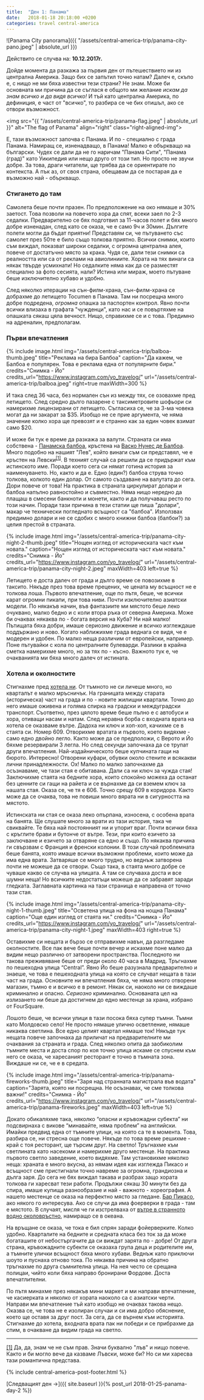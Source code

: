 ```yaml
---
title:  "Ден 1: Панама"
date:   2018-01-18 20:18:00 +0200
categories: travel central-america
---
```


![Panama City panorama]({{ "/assets/central-america-trip/panama-city-pano.jpeg" | absolute_url }})

Действито се случва на: **10.12.2017г.**

Дойде момента да разкажа за първия ден от пътешествието ни из централна Америка. Защо бих се запътил точно натам? Далеч е, скъпо е, с нищо не ми бяха известни тези страни? Не знам. Може би основната ми причина да се съглася е общото ми желание _искам да знам всичко и да видя всичко!_ И тъй като централна Америка, по дефиниция, е част от "всичко", то разбира се че бих отишъл, ако се отвори възможност.

<!--more-->

<img src="{{ "/assets/central-america-trip/panama-flag.jpeg" | absolute_url }}" alt="The flag of Panama" align="right" class="right-aligned-img">

Е, тази възможност започва с Панама. И по - специално с града Панама. Намиращ се, изненадващо, в Панама! Малко е объркващо на български. Чудех се дали да не го наричам "Панама Сити", "Панама (град)" като Уикипедия или нещо друго от този тип. Но просто не звучи добре. За това, драги читатели, ще трябва да се ориентирате по контекста. А пък аз, от своя страна, обещавам да се постарая да е възможно най - объркващо.

### Стигането до там

Самолета беше почти празен. По предположение на око нямаше и 30% заетост. Това позволи на повечето хора да спят, всеки заел по 2-3 седалки. Предварително се бях подготвил за 11-часов полет и бях много добре изненадан, след като се оказа, че е само 9ч и 30мин. Дългите полети могли да бъдат приятни! Представям си, че пътуването със самолет през 50те е било също толкова приятно. Всички снимки, които съм виждал, показват широки седалки, с огромна централна алея, повече от достатъчно място за крака. Чудя се, дали тези снимки са реалността или са от реклами на авиолиниите. Хората на тях винаги са някак твърде усмихнати! Но седалките няма как да се разместят специално за фото сесията, нали? Истина или мираж, моето пътуване беше изключително хубаво и удобно.

След няколко итерации на сън-филм-храна, сън-филм-храна се добрахме до летището Tocumen в Панама. Там ни посрещна много добре подредена, _огромна_ опашка за паспортен контрол. Явно почти всички влизаха в графата "чужденци", като нас и се повъртяхме на опашката сякаш цяла вечност. Нищо, справихме се и с това. Предимно на адреналин, предполагам.

### Първи впечатления

{% include image.html
            img="/assets/central-america-trip/balboa-thumb.jpeg"
            title="Реклама на бира Балбоа"
            caption="Да кажем, че Балбоа е популярен. Това е реклама една от популярните бири."
            credits="Снимка - Йо"
            credits_url="https://www.instagram.com/yo_travelog/"
            url="/assets/central-america-trip/balboa.jpeg"
            right=true
            maxWidth=300 %}

И така след 36 часа, без нормален сън из между тях, се озовахме пред летището. След средно дълго пазарене с таксиметровите шофьори си намерихме лицензирани от летището. Съгласиха се, че за 3-ма човека могат да ни закарат за $35. Изобщо не се прие аргумента, че няма значение колко хора ще превозят и е странно как за един човек взимат само $20.

И може би тук е време да разкажа за валути. Страната си има собствена - [Панамска балбоа](https://en.wikipedia.org/wiki/Panamanian_balboa), кръстена на [Васко Нунес де Балбоа](https://bg.wikipedia.org/wiki/%D0%92%D0%B0%D1%81%D0%BA%D0%BE_%D0%9D%D1%83%D0%BD%D0%B5%D1%81_%D0%B4%D0%B5_%D0%91%D0%B0%D0%BB%D0%B1%D0%BE%D0%B0). Много подобно на нашият "Лев", който винаги съм си представял, че е кръстен на Левски<sup id="ref_1_back">[[1]](#ref_1)</sup>. В техният случай са решили да се придържат към истинското име. Поради което сега си нямат готина история за наименуването. Но, както и да е. Едно (един?) балбоа струва точно толкова, колкото един долар. От самото създаване на валутата до сега. Дори повече от това! На практика в страната циркулират долари и балбоа напълно равностойно и съвместно. Няма нищо нередно да плащаш в смесени банкноти и монети, както и да получаваш ресто по този начин. Поради тази причина в тези статии ще пиша "долари", макар че технически погледнато всъщност са "балбоа". Използвах предимно долари и не се сдобих с много книжни балбоа (балбои?) за целия престой в страната.

{% include image.html
            img="/assets/central-america-trip/panama-city-night-2-thumb.jpeg"
            title="Нощен изглед от историческата част към новата."
            caption="Нощен изглед от историческата част към новата."
            credits="Снимка - Йо"
            credits_url="https://www.instagram.com/yo_travelog/"
            url="/assets/central-america-trip/panama-city-night-2.jpeg"
            maxWidth=403
            left=true %}

Летището е доста далеч от града и дълго време се повозихме в таксито. Някъде през това време прецених, че цената му всъщност не е толкова лоша. Първото впечатление, още по пътя, беше, че всички карат огромни пикапи, при това ниви. Почти изключително азиатски модели. По някакъв начин, във фантазиите ми мястото беше леко очуквано, малко бедно и с коли втора ръка от северна Америка. Може би очаквах някаква по - богата версия на Куба? Ни най малко! Пътищата бяха добри, имаше сериозно движение и всичко изглеждаше поддържано и ново. Когато наближихме града веднага се видя, че е модерен и удобен. По малко неща различим от европейски, например. Поне пътувайки с кола по централните булеварди. Разлики в крайна сметка намерихме много, но за тях по - късно. Важното тук е, че очакванията ми бяха много далеч от истината.

### Хотела и околностите

Стигнахме пред [хотела ни](https://www.google.bg/maps/place/Hotel+Republica/@8.9602822,-79.5415476,18z/data=!4m5!3m4!1s0x8faca8b6fe650477:0xe7f778c719069500!8m2!3d8.9602822!4d-79.5407159?hl=en). От тъмното не си личеше много, но кварталът е малко мръсничък. На границата между старата (историческа) част на града и по - новите жилищни квартали. Точно до него имаше оживена и голяма спирка на градски и междуградски транспорт. Съответно, през цялото време беше пълно е с автобуси и хора, отиващи насам и натам. След неравна борба с входната врата на хотела се оказваме вътре. Дадоха ни ключ и хоп-хоп, качихме се в стаята си. Номер 609. Отворихме вратата и първото, което видяхме - само едно двойно легло. Както може да се предположи, с Верото и Йо бяхме резервирали 3 легла. Но след секунди започнаха да се трупат други впечатления. Най-издайническото беше купчината гащи на бюрото. Интересно! Отворени куфари, обувки около стените и всякакви лични принадлежности. Ох! Малко по малко започнахме да осъзнаваме, че тази стая е обитавана. Дали са ни ключ за чужда стая! Заключихме стаята на бедните хора, които спокойно можеха да останат без ценните си гащи на райета и се върнахме да си вземем ключ за нашата стая. Оказа се, че тя е 606. Точно срещу 609 в коридора. Както може да се очаква, това не повиши много вярата ни в сигурността на мястото.

Истинската ни стая се оказа леко опърпана, износена, с особена врата на банята. Ще слушате много за врати из тази история, така че свиквайте. Те бяха най постоянният ни и упорит враг. Почти всички бяха с кръглите брави и бутонче от вътре. Тези, при които езичето за заключване и езичето за отваряне са едно и също. По някаква причина ги свързвам с Франция и френски колонии. В този случай проблемната беше банята, която имаше всички възможни проблеми, които може да има една врата. Затваряше се много трудно, но веднъж затворена почти не можеше да се отвори. Също така, в стаята много добре се чуваше какво се случва на улицата. А там се случваха доста и все шумни неща! Но всичките недостатъци можеше да се забравят заради гледката. Заглавната картинка на тази страница е направена от точно тази стая.

{% include image.html
            img="/assets/central-america-trip/panama-city-night-1-thumb.jpeg"
            title="Осветена улица на фона на нощна Панама"
            caption="Още един изглед от стаята ни."
            credits="Снимка - Йо"
            credits_url="https://www.instagram.com/yo_travelog/"
            url="/assets/central-america-trip/panama-city-night-1.jpeg"
            maxWidth=403
            right=true %}

Оставихме си нещата и бързо се отправихме навън, да разгледаме околностите. Все пак вече беше почти вечер и искахме поне малко да видим нещо различно от затворени пространства. Последното ни такова преживяване беше от преди около 40 часа в Мадрид. Тръгнахме по пешеходна улица “Central”. Явно Йо беше разузнала предварително и знаеше, че това е пешеходната улица на която се случват нещата в тази част на града. Основните ни впечатления бяха, че няма много отворени магазин, тъмно е и всичко е в ремонт. Някак си, наоколо ни се виждаше криминално и опасно. _Сериозно_ криминално. Основаната цел на излизането ни беше да достигнем до едно местенце за храна, избрано от FourSquare.

Лошото беше, че всички улици в тази посока бяха супер тъмни. Тъмни като Молдовско село! Не просто нямаше улично осветление, нямаше никаква светлина. Все едно целият квартал нямаше ток! Някъде тук нещата повече започнаха да приличат на предварителните ми очаквания за страната и града. След няколко опита да заобиколим тъмните места и доста спор по коя точно улица искаме се спуснем към него се оказа, че харесаният ресторант е точно в тъмната зона. Виждаше ни се, че е в средата.

{% include image.html
            img="/assets/central-america-trip/panama-fireworks-thumb.jpeg"
            title="Заря над странната магистрала във водата"
            caption="Зарята, която ни посрещна. Не осъзнавах, че сме толкова важни!"
            credits="Снимка - Йо"
            credits_url="https://www.instagram.com/yo_travelog/"
            url="/assets/central-america-trip/panama-fireworks.jpeg"
            maxWidth=403
            left=true %}

Докато обикаляхме така, няколко “опасни и кръвожадни субекта” ни подсвирнаха с викове “минавайте, няма проблем” на английски. Имайки предвид една от тъмните улици, на която са те в момента. Това, разбира се, ни стресна още повече. Някъде по това време решихме - край с тоя ресторант, ще търсим друг. На светло! Тръгнахме към светлината като насекоми и намерихме друго местенце. На практика първото светло заведение, което видяхме. Там установихме няколко неща: храната е много вкусна, аз нямам идея как изглежда Пикасо и всъщност сме пристигнали точно навреме за огромна, грандиозна и дълга заря. До сега не бях виждал такава и разбрах защо хората толкова ги харесват тези работи. Продължи сякаш 30 минути без да спира, имаше купища разнообразие и най - важното - хореография. А нашето местенце се оказа на перфектно място за гледане. [Бар Пикасо](https://www.openstreetmap.org/?mlat=8.95387&mlon=-79.53554#map=19/8.95387/-79.53554), ако някого го интересува. Ако се случи да има фоерверки в града - там е мястото. В случаят, мисля че ги изстрелваха от [вътре в странното водно околовръстно](https://www.openstreetmap.org/?mlat=8.9551&mlon=-79.5344#map=16/8.9551/-79.5344), намиращо се в океана.

На връщане се оказа, че тока е бил спрян заради фойерверките. Колко удобно. Кварталите на бедните и средната класа без ток за да може богаташите от небостъргачите да си виждат зарята по - добре! От друга страна, кръвожадните субекти се оказаха група деца и родителите им, а тъмните улички всъщност бяха много хубави. Веднъж като приключи шоуто и пуснаха отново тока. По някаква причина на обратно тръгнахме по друга съмнителна улица. На нея често се срещана полицаи, чийто коли бяха направо бронирани Фордове. Доста впечатлителни.

По пътя минахме през някакъв мини маркет и ми направи впечатление, че касиерката и няколко от хората наоколо са с азиатски черти. Направи ми впечатление тъй като изобщо не очаквах такова нещо. Оказва се, че това не е изолиран случаи и си има добро обяснение, което ще оставя за друг пост. За сега, да се върнем към историята. Стигнахме до хотела, входната врата пак ни победи и се прибрахме да спим, в очакване да видим града на светло.

<hr class="clearfix">

<span id="ref_1">[[1]](#ref_1_back)</span> Да, да, знам че не съм прав. Значи буквално "лъв" и нищо повече. Както и би могло вече да казваме Лъвски, може би? Но си ми харесва тази романтична представа.

{% include central-america-post-footer.html %}

[Следващият ден ->]({{ site.baseurl }}{% post_url 2018-01-25-panama-day-2 %})
